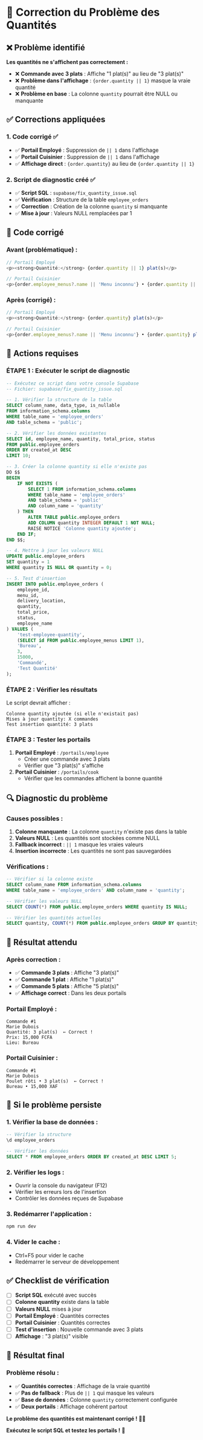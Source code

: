 # 🔧 Correction du Problème des Quantités

## ❌ Problème identifié

**Les quantités ne s'affichent pas correctement :**
- ❌ **Commande avec 3 plats** : Affiche "1 plat(s)" au lieu de "3 plat(s)"
- ❌ **Problème dans l'affichage** : `{order.quantity || 1}` masque la vraie quantité
- ❌ **Problème en base** : La colonne `quantity` pourrait être NULL ou manquante

## ✅ Corrections appliquées

### **1. Code corrigé ✅**
- ✅ **Portail Employé** : Suppression de `|| 1` dans l'affichage
- ✅ **Portail Cuisinier** : Suppression de `|| 1` dans l'affichage
- ✅ **Affichage direct** : `{order.quantity}` au lieu de `{order.quantity || 1}`

### **2. Script de diagnostic créé ✅**
- ✅ **Script SQL** : `supabase/fix_quantity_issue.sql`
- ✅ **Vérification** : Structure de la table `employee_orders`
- ✅ **Correction** : Création de la colonne `quantity` si manquante
- ✅ **Mise à jour** : Valeurs NULL remplacées par 1

## 🔧 Code corrigé

### **Avant (problématique) :**
```typescript
// Portail Employé
<p><strong>Quantité:</strong> {order.quantity || 1} plat(s)</p>

// Portail Cuisinier  
<p>{order.employee_menus?.name || 'Menu inconnu'} • {order.quantity || 1} plat(s)</p>
```

### **Après (corrigé) :**
```typescript
// Portail Employé
<p><strong>Quantité:</strong> {order.quantity} plat(s)</p>

// Portail Cuisinier
<p>{order.employee_menus?.name || 'Menu inconnu'} • {order.quantity} plat(s)</p>
```

## 🚨 Actions requises

### **ÉTAPE 1 : Exécuter le script de diagnostic**
```sql
-- Exécutez ce script dans votre console Supabase
-- Fichier: supabase/fix_quantity_issue.sql

-- 1. Vérifier la structure de la table
SELECT column_name, data_type, is_nullable 
FROM information_schema.columns 
WHERE table_name = 'employee_orders' 
AND table_schema = 'public';

-- 2. Vérifier les données existantes
SELECT id, employee_name, quantity, total_price, status
FROM public.employee_orders
ORDER BY created_at DESC
LIMIT 10;

-- 3. Créer la colonne quantity si elle n'existe pas
DO $$
BEGIN
    IF NOT EXISTS (
        SELECT 1 FROM information_schema.columns 
        WHERE table_name = 'employee_orders' 
        AND table_schema = 'public'
        AND column_name = 'quantity'
    ) THEN
        ALTER TABLE public.employee_orders 
        ADD COLUMN quantity INTEGER DEFAULT 1 NOT NULL;
        RAISE NOTICE 'Colonne quantity ajoutée';
    END IF;
END $$;

-- 4. Mettre à jour les valeurs NULL
UPDATE public.employee_orders 
SET quantity = 1 
WHERE quantity IS NULL OR quantity = 0;

-- 5. Test d'insertion
INSERT INTO public.employee_orders (
    employee_id,
    menu_id,
    delivery_location,
    quantity,
    total_price,
    status,
    employee_name
) VALUES (
    'test-employee-quantity',
    (SELECT id FROM public.employee_menus LIMIT 1),
    'Bureau',
    3,
    15000,
    'Commandé',
    'Test Quantité'
);
```

### **ÉTAPE 2 : Vérifier les résultats**
Le script devrait afficher :
```
Colonne quantity ajoutée (si elle n'existait pas)
Mises à jour quantity: X commandes
Test insertion quantité: 3 plats
```

### **ÉTAPE 3 : Tester les portails**
1. **Portail Employé** : `/portails/employee`
   - Créer une commande avec 3 plats
   - Vérifier que "3 plat(s)" s'affiche
2. **Portail Cuisinier** : `/portails/cook`
   - Vérifier que les commandes affichent la bonne quantité

## 🔍 Diagnostic du problème

### **Causes possibles :**
1. **Colonne manquante** : La colonne `quantity` n'existe pas dans la table
2. **Valeurs NULL** : Les quantités sont stockées comme NULL
3. **Fallback incorrect** : `|| 1` masque les vraies valeurs
4. **Insertion incorrecte** : Les quantités ne sont pas sauvegardées

### **Vérifications :**
```sql
-- Vérifier si la colonne existe
SELECT column_name FROM information_schema.columns 
WHERE table_name = 'employee_orders' AND column_name = 'quantity';

-- Vérifier les valeurs NULL
SELECT COUNT(*) FROM public.employee_orders WHERE quantity IS NULL;

-- Vérifier les quantités actuelles
SELECT quantity, COUNT(*) FROM public.employee_orders GROUP BY quantity;
```

## 🎯 Résultat attendu

### **Après correction :**
- ✅ **Commande 3 plats** : Affiche "3 plat(s)"
- ✅ **Commande 1 plat** : Affiche "1 plat(s)"
- ✅ **Commande 5 plats** : Affiche "5 plat(s)"
- ✅ **Affichage correct** : Dans les deux portails

### **Portail Employé :**
```
Commande #1
Marie Dubois
Quantité: 3 plat(s)  ← Correct !
Prix: 15,000 FCFA
Lieu: Bureau
```

### **Portail Cuisinier :**
```
Commande #1
Marie Dubois
Poulet rôti • 3 plat(s)  ← Correct !
Bureau • 15,000 XAF
```

## 🚨 Si le problème persiste

### **1. Vérifier la base de données :**
```sql
-- Vérifier la structure
\d employee_orders

-- Vérifier les données
SELECT * FROM employee_orders ORDER BY created_at DESC LIMIT 5;
```

### **2. Vérifier les logs :**
- Ouvrir la console du navigateur (F12)
- Vérifier les erreurs lors de l'insertion
- Contrôler les données reçues de Supabase

### **3. Redémarrer l'application :**
```bash
npm run dev
```

### **4. Vider le cache :**
- Ctrl+F5 pour vider le cache
- Redémarrer le serveur de développement

## ✅ Checklist de vérification

- [ ] **Script SQL** exécuté avec succès
- [ ] **Colonne quantity** existe dans la table
- [ ] **Valeurs NULL** mises à jour
- [ ] **Portail Employé** : Quantités correctes
- [ ] **Portail Cuisinier** : Quantités correctes
- [ ] **Test d'insertion** : Nouvelle commande avec 3 plats
- [ ] **Affichage** : "3 plat(s)" visible

## 🎉 Résultat final

### **Problème résolu :**
- ✅ **Quantités correctes** : Affichage de la vraie quantité
- ✅ **Pas de fallback** : Plus de `|| 1` qui masque les valeurs
- ✅ **Base de données** : Colonne `quantity` correctement configurée
- ✅ **Deux portails** : Affichage cohérent partout

**Le problème des quantités est maintenant corrigé !** 🔢✅

**Exécutez le script SQL et testez les portails !** 🚀






